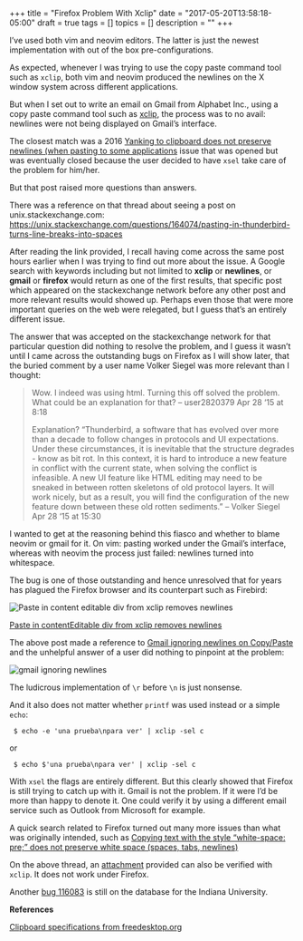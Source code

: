 +++
title = "Firefox Problem With Xclip"
date = "2017-05-20T13:58:18-05:00"
draft = true
tags = []
topics = []
description = ""
+++
<p>I’ve used both vim and neovim editors. The latter is just the newest implementation with out of the box pre-configurations.</p>

<p>As expected, whenever I was trying to use the copy paste command tool such as <code>xclip</code>, both vim and neovim produced the newlines on the X window system across different applications.</p>

<p>But when I set out to write an email on Gmail from Alphabet Inc., using a copy paste command tool such as <a href="https://github.com/astrand/xclip" target="_blank">xclip</a>, the process was to no avail: newlines were not being displayed on Gmail’s interface.</p>

<p>The closest match was a 2016 <a href="https://github.com/neovim/neovim/issues/4501" target="_blank">Yanking to clipboard does not preserve newlines (when pasting to some applications</a> issue that was opened but was eventually closed because the user decided to have <code>xsel</code> take care of the problem for him/her.</p>

<p>But that post raised more questions than answers.</p>

<p>There was a reference on that thread about seeing a post on
unix.stackexchange.com: <a href="https://unix.stackexchange.com/questions/164074/pasting-in-thunderbird-turns-line-breaks-into-spaces" target="_blank">https://unix.stackexchange.com/questions/164074/pasting-in-thunderbird-turns-line-breaks-into-spaces</a></p>

<p>After reading the link provided, I recall having come across the same post hours earlier when I was trying to find out more about the issue. A Google search with keywords including but not limited to <strong>xclip</strong> or <strong>newlines</strong>, or <strong>gmail</strong> or <strong>firefox</strong> would return as one of the first results, that specific post which appeared on the stackexchange network before any other post and more relevant results would showed up. Perhaps even those that were more important queries on the web were relegated, but I guess that’s an entirely different issue.</p>

<p>The answer that was accepted on the stackexchange network for that particular question did nothing to resolve the problem, and I guess it wasn’t until I came across the outstanding bugs on Firefox as I will show later, that the buried comment by a user name Volker Siegel was more relevant than I thought:</p>

<blockquote>
<p>Wow. I indeed was using html. Turning this off solved the problem. What could
be an explanation for that? – user2820379 Apr 28 ‘15 at 8:18</p>

<p>Explanation? “Thunderbird, a software that has evolved over more than a decade
to follow changes in protocols and UI expectations. Under these circumstances,
it is inevitable that the structure degrades - know as bit rot. In this
context, it is hard to introduce a new feature in conflict with the current
state, when solving the conflict is infeasible. A new UI feature like HTML
editing may need to be sneaked in between rotten skeletons of old protocol
layers. It will work nicely, but as a result, you will find the configuration
of the new feature down between these old rotten sediments.” – Volker Siegel
Apr 28 ‘15 at 15:30</p>
</blockquote>

<p>I wanted to get at the reasoning behind this fiasco and whether to blame neovim or gmail for it.
On vim: pasting worked under the Gmail’s interface, whereas with neovim the process just failed: newlines turned into whitespace.</p>

<p>The bug is one of those outstanding and hence unresolved that for years has plagued the Firefox browser and its counterpart such as Firebird:</p>

<p><img src="/images/firefox_bug_newlines.png" alt="Paste in content editable div from xclip removes newlines"></p>

<p><a href="https://bugzilla.mozilla.org/show_bug.cgi?id=1049785" target="_blank">Paste in contentEditable div from xclip removes newlines</a></p>

<p>The above post made a reference to <a href="https://productforums.google.com/forum/#!msg/gmail/aV8bdPFiR24/3Owwd9rSaD0J" target="_blank">Gmail ignoring newlines on Copy/Paste</a> and the unhelpful answer of a user did nothing to pinpoint at the problem:</p>

<p><img src="/images/gmail_ignoring_newlines_copypaste.png" alt="gmail ignoring newlines"></p>

<p>The ludicrous implementation of <code>\r</code> before <code>\n</code> is just nonsense.</p>

<p>And it also does not matter whether <code>printf</code> was used instead or a simple <code>echo</code>:</p>

<pre><code> $ echo -e 'una prueba\npara ver' | xclip -sel c 
</code></pre>

<p>or</p>

<pre><code> $ echo $'una prueba\npara ver' | xclip -sel c 
</code></pre>

<p>With <code>xsel</code> the flags are entirely different. But this clearly showed that Firefox is still trying to catch up with it. Gmail is not the problem. If it were I’d be more than happy to denote it. One could verify it by using a different email service such as Outlook from Microsoft for example.</p>

<p>A quick search related to Firefox turned out many more issues than what was originally intended, such as <a href="https://bugzilla.mozilla.org/show_bug.cgi?id=1174452" target="_blank">Copying text with the style “white-space: pre;” does not preserve white space (spaces, tabs, newlines)</a></p>

<p>On the above thread, an <a href="https://bug1174452.bmoattachments.org/attachment.cgi?id=8646518" target="_blank">attachment</a> provided can also be verified with <code>xclip</code>. It does not work under Firefox.</p>

<p>Another <a href="https://kb.iu.edu/d/bdkf">bug 116083</a> is still on the database for the Indiana University.</p>

<p><strong>References</strong></p>

<p><a href="https://specifications.freedesktop.org/clipboards-spec/clipboards-latest.txt" target="_blank">Clipboard specifications from freedesktop.org</a></p>

